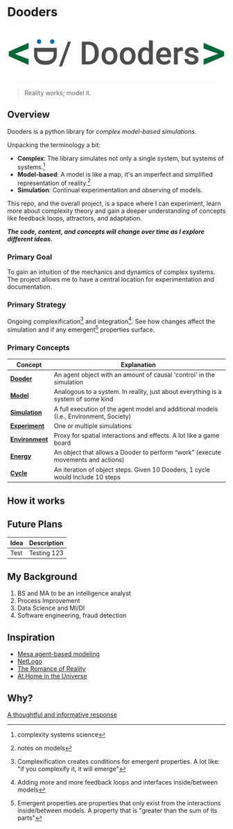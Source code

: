 
# Dooders

![dooders logo](./docs/dooder_logo.png)
  
> Reality works; model it.  

## Overview

Dooders is a python library for *complex model-based simulations*.  

Unpacking the terminology a bit:  

* **Complex**: The library simulates not only a single system, but systems of systems.[^1]  
* **Model-based**: A model is like a map, it's an imperfect and simplified representation of reality.[^2]  
* **Simulation**: Continual experimentation and observing of models.  

This repo, and the overall project, is a space where I can experiment, learn more about complexity theory and gain a deeper understanding of concepts like feedback loops, attractors, and adaptation.  

***The code, content, and concepts will change over time as I explore different ideas.***  


### Primary Goal

To gain an intuition of the mechanics and dynamics of complex systems. The project allows me to have a central location for experimentation and documentation.  

### Primary Strategy

Ongoing complexification[^3] and integration[^4]. See how changes affect the simulation and if any emergent[^5] properties surface.  

### Primary Concepts

| Concept                                | Explanation                                                                      |
| -------------------------------------- | -------------------------------------------------------------------------------- |
| [**Dooder**](docs/Dooder.md)           | An agent object with an amount of causal 'control' in the simulation             |
| [**Model**](docs/Model.md)             | Analogous to a system. In reality, just about everything is a system of some kind           |
| [**Simulation**](docs/Simulation.md)   | A full execution of the agent model and additional models (I.e., Environment, Society)    |
| [**Experiment**](docs/Experiment.md)   | One or multiple simulations                                                      |
| [**Environment**](docs/Environment.md) | Proxy for spatial interactions and effects. A lot like a game board              |
| [**Energy**](docs/Energy.md)           | An object that allows a Dooder to perform “work” (execute movements and actions) |
| [**Cycle**](docs/Cycle.md)             | An iteration of object steps. Given 10 Dooders, 1 cycle would include 10 steps   |
  
  
## How it works
  
  

## Future Plans

| Idea | Description |
| ---- | ----------- |
| Test | Testing 123 |

## My Background
  
1. BS and MA to be an intelligence analyst
2. Process Improvement
3. Data Science and Ml/Dl
4. Software engineering, fraud detection


## Inspiration

* [Mesa agent-based modeling](https://github.com/projectmesa/mesa)
* [NetLogo](https://github.com/NetLogo/NetLogo)
* [The Romance of Reality](https://www.amazon.com/Romance-Reality-Organizes-Consciousness-Complexity-ebook/dp/B09GW3G45J/ref=tmm_kin_swatch_0?_encoding=UTF8&qid=1661627602&sr=8-2)
* [At Home in the Universe](https://www.amazon.com/At-Home-Universe-Self-Organization-Complexity-ebook/dp/B004VEEO12/ref=tmm_kin_swatch_0?_encoding=UTF8&qid=1661627686&sr=8-1)


## Why?
[A thoughtful and informative response](https://media.giphy.com/media/ihvwnO5pHKtyTYQWxU/giphy.gif)  


[^1]: complexity systems science  
[^2]: notes on models  
[^3]: Complexification creates conditions for emergent properties. A lot like: "if you complexify it, it will emerge"  
[^4]: Adding more and more feedback loops and interfaces inside/between models  
[^5]: Emergent properties are properties that only exist from the interactions inside/between models. A property that is "greater than the sum of its parts"  
